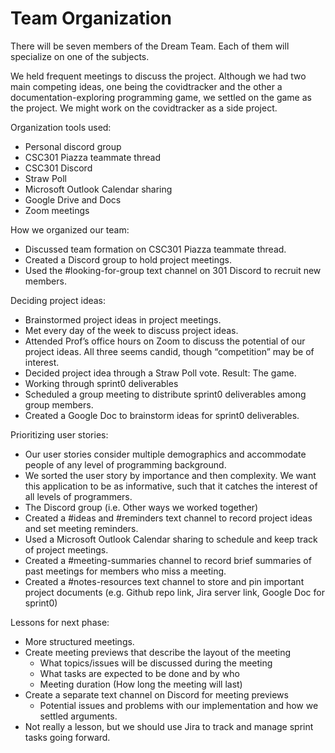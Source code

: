 # Team Organization
There will be seven members of the Dream Team. Each of them will specialize on one of the subjects.

We held frequent meetings to discuss the project. Although we had two main competing ideas, one being the covidtracker and the other a documentation-exploring programming game, we settled on the game as the project. We might work on the covidtracker as a side project.

Organization tools used: 
* Personal discord group
* CSC301 Piazza teammate thread
* CSC301 Discord
* Straw Poll
* Microsoft Outlook Calendar sharing
* Google Drive and Docs
* Zoom meetings

How we organized our team:
* Discussed team formation on CSC301 Piazza teammate thread.
* Created a Discord group to hold project meetings.
* Used the #looking-for-group text channel on 301 Discord to recruit new members.

Deciding project ideas:
* Brainstormed project ideas in project meetings.
* Met every day of the week to discuss project ideas.
* Attended Prof’s office hours on Zoom to discuss the potential of our project ideas. All three seems candid, though “competition” may be of interest.
* Decided project idea through a Straw Poll vote. Result: The game.
* Working through sprint0 deliverables
* Scheduled a group meeting to distribute sprint0 deliverables among group members.
* Created a Google Doc to brainstorm ideas for sprint0 deliverables.

Prioritizing user stories:
* Our user stories consider multiple demographics and accommodate people of any level of programming background.
* We sorted the user story by importance and then complexity. We want this application to be as informative, such that it catches the interest of all levels of programmers.
* The Discord group (i.e. Other ways we worked together)
* Created a #ideas and #reminders text channel to record project ideas and set meeting reminders.
* Used a Microsoft Outlook Calendar sharing to schedule and keep track of project meetings.
* Created a #meeting-summaries channel to record brief summaries of past meetings for members who miss a meeting. 
* Created a #notes-resources text channel to store and pin important project documents (e.g. Github repo link, Jira server link, Google Doc for sprint0)

Lessons for next phase:
* More structured meetings.
* Create meeting previews that describe the layout of the meeting 
  * What topics/issues will be discussed during the meeting 
  * What tasks are expected to be done and by who
  * Meeting duration (How long the meeting will last)
* Create a separate text channel on Discord for meeting previews
  * Potential issues and problems with our implementation and how we settled arguments.
* Not really a lesson, but we should use Jira to track and manage sprint tasks going forward.

